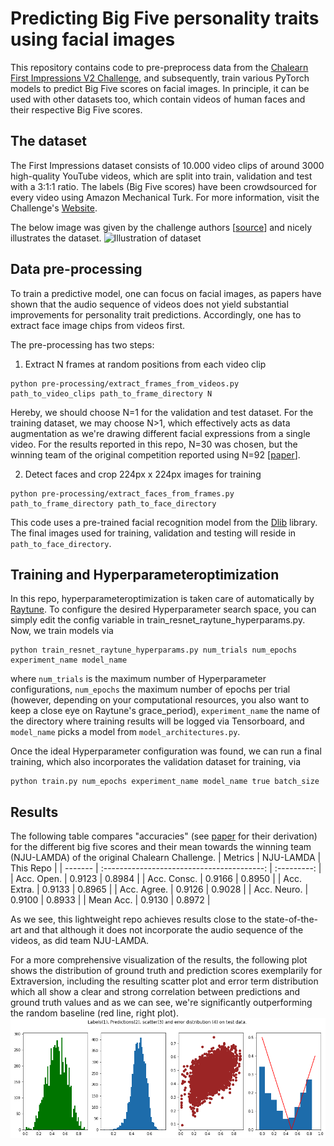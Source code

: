 # Predicting Big Five personality traits using facial images

This repository contains code to pre-preprocess data from the [Chalearn First Impressions V2 Challenge](https://chalearnlap.cvc.uab.cat/dataset/24/description/), and subsequently, train various PyTorch models to predict Big Five scores on facial images. In principle, it can be used with other datasets too, which contain videos of human faces and their respective Big Five scores.

## The dataset
The First Impressions dataset consists of 10.000 video clips of around 3000 high-quality YouTube videos, which are split into train, validation and test with a 3:1:1 ratio. The labels (Big Five scores) have been crowdsourced for every video using Amazon Mechanical Turk. For more information, visit the Challenge's [Website](https://chalearnlap.cvc.uab.cat/dataset/24/description/). 

The below image was given by the challenge authors [[source](https://link.springer.com/chapter/10.1007/978-3-319-49409-8_32)] and nicely illustrates the dataset.
![Illustration of dataset](https://media.springernature.com/original/springer-static/image/chp%3A10.1007%2F978-3-319-49409-8_32/MediaObjects/435559_1_En_32_Fig3_HTML.gif)

## Data pre-processing
To train a predictive model, one can focus on facial images, as papers have shown that the audio sequence of videos does not yield substantial improvements for personality trait predictions. Accordingly, one has to extract face image chips from videos first. 

The pre-processing has two steps:
1. Extract N frames at random positions from each video clip
```
python pre-processing/extract_frames_from_videos.py path_to_video_clips path_to_frame_directory N
```
Hereby, we should choose N=1 for the validation and test dataset. For the training dataset, we may choose N>1, which effectively acts as data augmentation as we're drawing different facial expressions from a single video. For the results reported in this repo, N=30 was chosen, but the winning team of the original competition reported using N=92 [[paper](https://link.springer.com/chapter/10.1007/978-3-319-49409-8_25)].

2. Detect faces and crop 224px x 224px images for training
```
python pre-processing/extract_faces_from_frames.py path_to_frame_directory path_to_face_directory
```
This code uses a pre-trained facial recognition model from the [Dlib](http://dlib.net/) library. The final images used for training, validation and testing will reside in `path_to_face_directory`.

## Training and Hyperparameteroptimization
In this repo, hyperparameteroptimization is taken care of automatically by [Raytune](https://docs.ray.io/en/master/index.html). To configure the desired Hyperparameter search space, you can simply edit the config variable in train_resnet_raytune_hyperparams.py. Now, we train models via
```
python train_resnet_raytune_hyperparams.py num_trials num_epochs experiment_name model_name
```
where `num_trials` is the maximum number of Hyperparameter configurations, `num_epochs` the maximum number of epochs per trial (however, depending on your computational resources, you also want to keep a close eye on Raytune's grace_period), `experiment_name` the name of the directory where training results will be logged via Tensorboard, and `model_name` picks a model from `model_architectures.py`. 

Once the ideal Hyperparameter configuration was found, we can run a final training, which also incorporates the validation dataset for training, via 
```
python train.py num_epochs experiment_name model_name true batch_size
```

## Results
The following table compares "accuracies" (see [paper](https://link.springer.com/chapter/10.1007/978-3-319-49409-8_25) for their derivation) for the different big five scores and their mean towards the winning team (NJU-LAMDA) of the original Chalearn Challenge.
| Metrics | NJU-LAMDA | This Repo | 
| ------- | :----------------------------------------: | :---------: | 
| Acc. Open. | 0.9123 | 0.8984 | 
| Acc. Consc. | 0.9166 | 0.8950 | 
| Acc. Extra. | 0.9133 | 0.8965 | 
| Acc. Agree. | 0.9126 | 0.9028 | 
| Acc. Neuro. | 0.9100 | 0.8933 | 
| Mean Acc. | 0.9130 | 0.8972 | 

As we see, this lightweight repo achieves results close to the state-of-the-art and that although it does not incorporate the audio sequence of the videos, as did team NJU-LAMDA. 

For a more comprehensive visualization of the results, the following plot shows the distribution of ground truth and prediction scores exemplarily for Extraversion, including the resulting scatter plot and error term distribution which all show a clear and strong correlation between predictions and ground truth values and as we can see, we're significantly outperforming the random baseline (red line, right plot).
![results plot](https://github.com/pascalmi/chalearn_first_impression/blob/main/media/test_evaluation.png)

